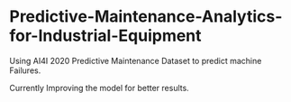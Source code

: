 # Predictive-Maintenance-Analytics-for-Industrial-Equipment
Using AI4I 2020 Predictive Maintenance Dataset to predict machine Failures.

Currently Improving the model for better results.
